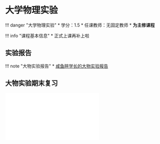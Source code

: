 # 大学物理实验

!!! danger "大学物理实验"
    * 学分：1.5
    * 任课教师：无固定教师
    * **为主修课程**

!!! info "课程基本信息"
    * 正式上课再补上啦

## 实验报告
!!! note "大物实验报告"
    * [咸鱼暄学长的大物实验报告](https://xuan-insr.github.io/other_courses/big_physics_exp/)

## 大物实验期末复习
<object data="大物实验期末复习.pdf" type="application/pdf" width="100%" height="800">
    <embed src="大物实验期末复习.pdf" type="application/pdf" />
</object>